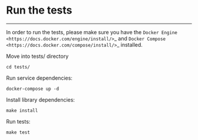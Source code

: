 # Run the tests
---------------

In order to run the tests, please make sure you have the `Docker Engine <https://docs.docker.com/engine/install/>`_
and `Docker Compose <https://docs.docker.com/compose/install/>`_ installed.

Move into tests/ directory

`cd tests/`

Run service dependencies:

`docker-compose up -d`

Install library dependencies:

`make install`

Run tests:

`make test`
